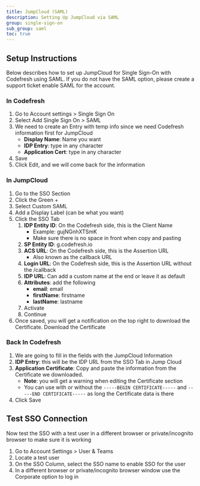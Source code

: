 ```yaml
---
title: JumpCloud (SAML)
description: Setting Up JumpCloud via SAML
group: single-sign-on
sub_group: saml
toc: true
---
```


## Setup Instructions

Below describes how to set up JumpCloud for Single Sign-On with Codefresh using SAML.  If you do not have the SAML option, please create a support ticket enable SAML for the account.
### In Codefresh

1. Go to Account settings > Single Sign On
1. Select Add Single Sign On > SAML
1. We need to create an Entry with temp info since we need Codefresh information first for JumpCloud
    - **Display Name**: Name you want
    - **IDP Entry**: type in any character
    - **Application Cert**: type in any character
1. Save
1. Click Edit, and we will come back for the information

### In JumpCloud

1. Go to the SSO Section
1. Click the Green +
1. Select Custom SAML
1. Add a Display Label (can be what you want)
1. Click the SSO Tab
    1. **IDP Entity ID**: On the Codefresh side, this is the Client Name
        - Example: gujNGnhXTSmK
        - Make sure there is no space in front when copy and pasting
    1. **SP Entity ID**: g.codefresh.io
    1. **ACS URL**: On the Codefresh side, this is the Assertion URL
        - Also known as the callback URL
    1. **Login URL**: On the Codefresh side, this is the Assertion URL without the /callback
    1. **IDP URL**: Can add a custom name at the end or leave it as default
    1. **Attributes**: add the following
        - **email**: email
        - **firstName**: firstname
        - **lastName**: lastname
    1. Activate
    1. Continue
1. Once saved, you will get a notification on the top right to download the Certificate. Download the Certificate

### Back In Codefresh

1. We are going to fill in the fields with the JumpCloud Information
1. **IDP Entry**: this will be the IDP URL from the SSO Tab in Jump Cloud
1. **Application Certificate**: Copy and paste the information from the Certificate we downloaded.
    - **Note**: you will get a warning when editing the Certificate section
    - You can use with or without the `-----BEGIN CERTIFICATE-----` and `-----END CERTIFICATE-----` as long the Certificate data is there
1. Click Save

## Test SSO Connection

Now test the SSO with a test user in a different browser or private/incognito browser to make sure it is working

1. Go to Account Settings > User & Teams
1. Locate a test user
1. On the SSO Column, select the SSO name to enable SSO for the user
1. In a different browser or private/incognito browser window use the Corporate option to log in
